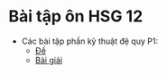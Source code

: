 # Bài tập ôn HSG 12

- Các bài tập phần kỹ thuật đệ quy P1:
  - [Đề](./files/B4.docx)
  - [Bài giải](./solutions/bai4.md)
